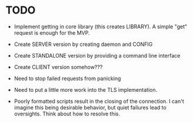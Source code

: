 # TODO
- Implement getting in core library (this creates LIBRARY). A simple "get" request is enough for the MVP.
- Create SERVER version by creating daemon and CONFIG
- Create STANDALONE version by providing a command line interface
- Create CLIENT version somehow???

- Need to stop failed requests from panicking

- Need to put a little more work into the TLS implementation.

- Poorly formatted scripts result in the closing of the connection. I can't imagine this being desirable behavior, but quiet failures lead to oversights. Think about how to resolve this.